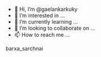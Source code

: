 - 👋 Hi, I’m @gaelankarkuky
- 👀 I’m interested in ...
- 🌱 I’m currently learning ...
- 💞️ I’m looking to collaborate on ...
- 📫 How to reach me ...

<!---
gaelankarkuky/gaelankarkuky is a ✨ special ✨ repository because its `README.md` (this file) appears on your GitHub profile.
You can click the Preview link to take a look at your changes.
---> barxa_sarchnai
